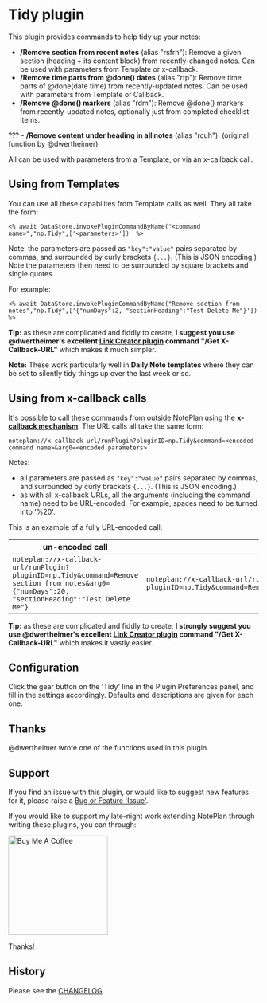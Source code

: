 # Tidy plugin

This plugin provides commands to help tidy up your notes:

- **/Remove section from recent notes** (alias "rsfrn"): Remove a given section (heading + its content block) from recently-changed notes. Can be used with parameters from Template or x-callback.
- **/Remove time parts from @done() dates** (alias "rtp"): Remove time parts of @done(date time) from recently-updated notes. Can be used with parameters from Template or Callback.
- **/Remove @done() markers** (alias "rdm"): Remove @done() markers from recently-updated notes, optionally just from completed checklist items.

??? - **/Remove content under heading in all notes** (alias "rcuh"). (original function by @dwertheimer)

All can be used with parameters from a Template, or via an x-callback call.

## Using from Templates

You can use all these capabilites from Template calls as well. They all take the form:

`<% await DataStore.invokePluginCommandByName("<command name>","np.Tidy",['<parameters>'])  %>`

Note: the parameters are passed as `"key":"value"` pairs separated by commas, and surrounded by curly brackets `{...}`. (This is JSON encoding.) Note the parameters then need to be surrounded by square brackets and single quotes.

For example:

`<% await DataStore.invokePluginCommandByName("Remove section from notes","np.Tidy",['{"numDays":2, "sectionHeading":"Test Delete Me"}'])  %>`

**Tip:** as these are complicated and fiddly to create, **I suggest you use @dwertheimer's excellent [Link Creator plugin]() command "/Get X-Callback-URL"** which makes it much simpler.

**Note:** These work particularly well in **Daily Note templates** where they can be set to silently tidy things up over the last week or so.

## Using from x-callback calls

It's possible to call these commands from [outside NotePlan using the **x-callback mechanism**](https://help.noteplan.co/article/49-x-callback-url-scheme#runplugin). The URL calls all take the same form:

`noteplan://x-callback-url/runPlugin?pluginID=np.Tidy&command=<encoded command name>&arg0=<encoded parameters>`

Notes:
- all parameters are passed as `"key":"value"` pairs separated by commas, and surrounded by curly brackets `{...}`. (This is JSON encoding.)
- as with all x-callback URLs, all the arguments (including the command name) need to be URL-encoded. For example, spaces need to be turned into '%20'.

This is an example of a fully URL-encoded call:

| un-encoded call | URL-encoded call |
| ----- | ----- |
| `noteplan://x-callback-url/runPlugin?pluginID=np.Tidy&command=Remove section from notes&arg0={"numDays":20, "sectionHeading":"Test Delete Me"}` | `noteplan://x-callback-url/runPlugin?pluginID=np.Tidy&command=Remove%20section%20from%20notes&arg0=%7B%22numDays%22%3A%202%2C%20%22sectionHeading%22%3A%22Test%20Delete%20Me%22%7D` |

**Tip:** as these are complicated and fiddly to create, **I strongly suggest you use @dwertheimer's excellent [Link Creator plugin]() command "/Get X-Callback-URL"** which makes it vastly easier.

## Configuration
Click the gear button on the 'Tidy' line in the Plugin Preferences panel, and fill in the settings accordingly. Defaults and descriptions are given for each one.

## Thanks
@dwertheimer wrote one of the functions used in this plugin.

## Support
If you find an issue with this plugin, or would like to suggest new features for it, please raise a [Bug or Feature 'Issue'](https://github.com/NotePlan/plugins/issues).

If you would like to support my late-night work extending NotePlan through writing these plugins, you can through:

[<img width="200px" alt="Buy Me A Coffee" src="https://www.buymeacoffee.com/assets/img/guidelines/download-assets-sm-2.svg">](https://www.buymeacoffee.com/revjgc)

Thanks!

## History
Please see the [CHANGELOG](CHANGELOG.md).
